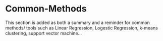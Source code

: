 # Common-Methods
This section is added as both a summary and a reminder for common methods/ tools such as Linear Regression, Logestic Regression, k-means clustering, support vector machine...
